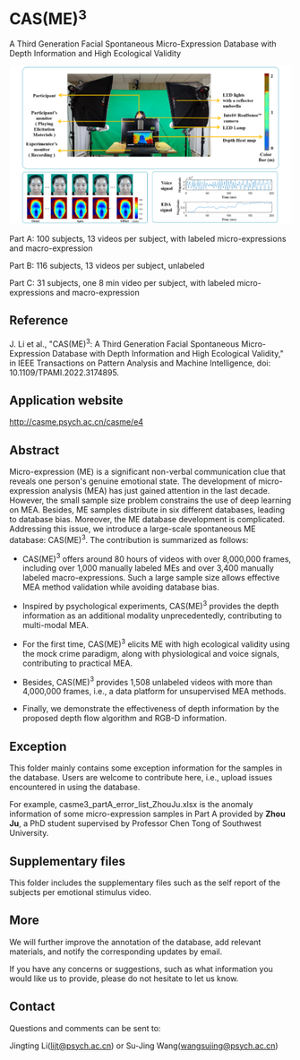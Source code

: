 # CAS(ME)$^3$


A Third Generation Facial Spontaneous Micro-Expression Database with Depth Information and High Ecological Validity

![image](https://github.com/jingtingEmmaLi/CAS-ME-3/blob/main/cas3cover.png)

Part A: 100 subjects, 13 videos per subject, with labeled micro-expressions and macro-expression

Part B: 116 subjects, 13 videos per subject, unlabeled

Part C: 31 subjects, one 8 min video per subject, with labeled micro-expressions and macro-expression

## Reference
J. Li et al., "CAS(ME)$^{3}$: A Third Generation Facial Spontaneous Micro-Expression Database with Depth Information and High Ecological Validity," in IEEE Transactions on Pattern Analysis and Machine Intelligence, doi: 10.1109/TPAMI.2022.3174895.

## Application website
http://casme.psych.ac.cn/casme/e4

## Abstract
Micro-expression (ME) is a significant non-verbal communication clue that reveals one person's genuine emotional state. The development of micro-expression analysis (MEA) has just gained attention in the last decade. However, the small sample size problem constrains the use of deep learning on MEA. Besides, ME samples distribute in six different databases, leading to database bias. Moreover, the ME database development is complicated. Addressing this issue, we introduce a large-scale spontaneous ME database: CAS(ME)$^{3}$. The contribution is summarized as follows:

-  CAS(ME)$^{3}$ offers around 80 hours of videos with over 8,000,000 frames, including over 1,000 manually labeled MEs and over 3,400 manually labeled macro-expressions. Such a large sample size allows effective MEA method validation while avoiding database bias. 
 
- Inspired by psychological experiments, CAS(ME)$^{3}$ provides the depth information as an additional modality unprecedentedly, contributing to multi-modal MEA.
 
- For the first time, CAS(ME)$^{3}$ elicits ME with high ecological validity using the mock crime paradigm, along with physiological and voice signals, contributing to practical MEA. 
 
- Besides, CAS(ME)$^{3}$ provides 1,508 unlabeled videos with more than 4,000,000 frames, i.e., a data platform for unsupervised MEA methods. 
 
- Finally, we demonstrate the effectiveness of depth information by the proposed depth flow algorithm and RGB-D information. 

##  Exception 
This folder mainly contains some exception information for the samples in the database.
Users are welcome to contribute here, i.e., upload issues encountered in using the database.

For example, casme3_partA_error_list_ZhouJu.xlsx is the anomaly information of some micro-expression samples in Part A provided by **Zhou Ju**, a PhD student supervised by Professor Chen Tong of Southwest University.

## Supplementary files
This folder includes the supplementary files such as the self report of the subjects per emotional stimulus video. 

## More 
We will further improve the annotation of the database, add relevant materials, and notify the corresponding updates by email.

If you have any concerns or suggestions, such as what information you would like us to provide, please do not hesitate to let us know.

## Contact
Questions and comments can be sent to:

Jingting Li(lijt@psych.ac.cn) or Su-Jing Wang(wangsujing@psych.ac.cn)
